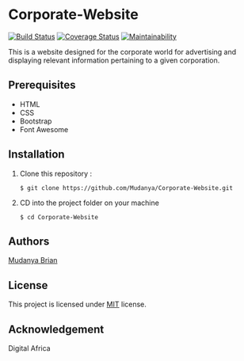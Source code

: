 # Corporate-Website

[![Build Status](https://travis-ci.org/Mudanya/Corporate-Website.svg?branch=gh-page)](https://travis-ci.com/Mudanya/Corporate-Website)
[![Coverage Status](https://coveralls.io/repos/github/Mudanya/Corporate-Website/badge.svg?branch=develop)](https://coveralls.io/github/Mudanya/Corporate-Website?branch=gh-page)
[![Maintainability](https://api.codeclimate.com/v1/badges/eec9837dfd5cf2c5312e/maintainability)](https://codeclimate.com/github/Mudanya/Corporate-Website/maintainability)

This is a website designed for the corporate world for advertising and displaying relevant information pertaining to a given corporation.

## Prerequisites
- HTML
- CSS
- Bootstrap
- Font Awesome


## Installation
1. Clone this repository :

	```
    $ git clone https://github.com/Mudanya/Corporate-Website.git
    ```

2. CD into the project folder on your machine

	```
    $ cd Corporate-Website
    ```


## Authors
[Mudanya Brian](https://github.com/Mudanya)

## License
This project is licensed under [MIT](https://github.com/Mudanya/Corporate-Website) license.

## Acknowledgement
Digital Africa
